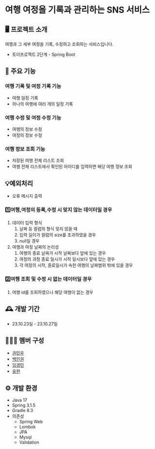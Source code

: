 # **여행 여정을 기록과 관리하는 SNS 서비스**



## 🖥️ 프로젝트 소개



여행과 그 세부 여정을 기록, 수정하고 조회하는 서비스입니다.

- 토이프로젝트 2단계 - Spring Boot

## 📌 주요 기능



### 여행 기록 및 여정 기록 기능

- 여행 일정 기록
- 하나의 여행에 여러 개의 일정 기록

### 여행 수정 및 여정 수정 기능

- 여행의 정보 수정
- 여정의 정보 수정

### 여행 정보 조회 기능

- 저장된 여행 전체 리스트 조회
- 여행 전체 리스트에서 확인된 아이디를 입력하면 해당 여행 정보 조회

## 💡예외처리



- 오류 메시지 출력

### 1️⃣여행,여정의 등록,수정 시 맞지 않는 데이터일 경우

1. 데이터 입력 형식
    1. 날짜 등 컬럼의 형식 맞지 않을 때
    2. 입력 길이가 컬럼의 size를 초과하였을 경우
    3. null일 경우
2. 여행과 여정 날짜의 논리성
    1. 여행의 종료 날짜가 시작 날짜보다 앞에 있는 경우
    2. 여정의 과정 종료 일시가 시작 일시보다 앞에 있는 경우
    3. 각 여정의 시작, 종료일시가 속한 여행의 날짜범위 밖에 있을 경우

### 2️⃣여행 조회 및 수정 시 없는 데이터일 경우

1. 여행 id를 조회하였으나 해당 여행이 없는 경우

## 🕰️ 개발 기간



- 23.10.23일 - 23.10.27일

## 🧑‍🤝‍🧑 멤버 구성



- [권민우](https://github.com/Kwonminwoo)
- [백인권](https://github.com/BackInGone)
- [임경민](https://github.com/pabu-lim)
- [유현](https://github.com/yuhyun1)

## ⚙️ 개발 환경



- Java 17
- Spring 3.1.5
- Gradle 8.3
- 의존성
    - Spring Web
    - Lombok
    - JPA
    - Mysql
    - Validation

